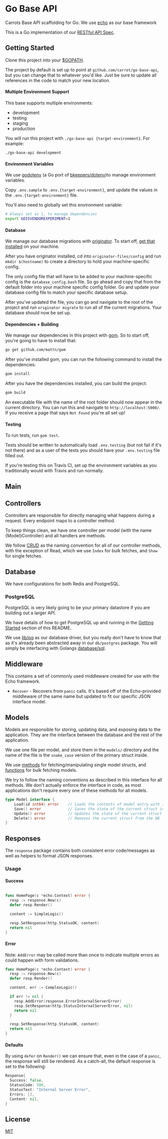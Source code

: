 # Go Base API

Carrots Base API scaffolding for Go.  We use [echo](https://github.com/labstack/echo) as our base framework

This is a Go implementation of our [RESTful API Spec](https://github.com/carrot/restful-api-spec).

## Getting Started

Clone this project into your [$GOPATH](https://golang.org/cmd/go/#hdr-GOPATH_environment_variable).

The project by default is set up to point at `github.com/carrot/go-base-api`, but you can change that to whatever you'd like.  Just be sure to update all references in the code to match your new location.

#### Multiple Environment Support

This base supports multiple environments:

- development
- testing
- staging
- production

You will run this project with `./go-base-api {target-environment}`.  For example:

```
./go-base-api development
```

#### Environment Variables

We use [godotenv](https://github.com/joho/godotenv) (a Go port of [bkeepers/dotenv](https://github.com/bkeepers/dotenv))to manage environment variables.

Copy `.env.sample` to `.env.{target-environment}`, and update the values in the `.env.{target-environment}` file.

You'll also need to globally set this environment variable:

```sh
# Always set as 1, to manage dependencies
export GO15VENDOREXPERIMENT=1
```

#### Database

We manage our database migrations with [originator](https://github.com/DigitalCitadel/originator).  To start off, [get that installed](https://github.com/DigitalCitadel/originator#installation) on your machine.

After you have originator installed, cd into `originator-files/config` and run `mkdir $(hostname)` to create a directory to hold your machine-specific config.

The only config file that will have to be added to your machine-specific config is the `database_config.bash` file.  So go ahead and copy that from the default folder into your machine specific config folder.  Go and update your database config file to match your specific database setup.

After you've updated the file, you can go and navigate to the root of the project and run `originator migrate` to run all of the current migrations.  Your database should now be set up.

#### Dependencies + Building

We manage our dependencies in this project with [gom](https://github.com/mattn/gom).  So to start off, you're going to have to install that:

```sh
go get github.com/mattn/gom
```

After you've installed gom, you can run the following command to install the dependencies:

```sh
gom install
```

After you have the dependencies installed, you can build the project:

```sh
gom build
```

An executable file with the name of the root folder should now appear in the current directory.  You can run this and navigate to `http://localhost:5000/`.  If you receive a page that says `Not Found` you're all set up!

#### Testing

To run tests, run `gom test`.

Tests should be written to automatically load `.env.testing` (but not fail if it's not there) and as a user of the tests you should have your `.env.testing` file filled out.

If you're testing this on Travis CI, set up the environment variables as you traditionally would with Travis and run normally.

## Main

## Controllers

Controllers are responsible for directly managing what happens during a request.  Every endpoint maps to a controller method.

To keep things clean, we have one controller per model (with the name {Model}Controller) and all handlers are methods.

We follow [CRUD](https://en.wikipedia.org/wiki/Create,_read,_update_and_delete) as the naming convention for all of our controller methods, with the exception of Read, which we use `Index` for bulk fetches, and `Show` for single fetches.

## Database

We have configurations for both Redis and PostgreSQL.

### PostgreSQL

PostgreSQL is very likely going to be your primary datastore if you are building out a larger API.

We have details of how to get PostgreSQL up and running in the [Getting Started](#getting-started) section of this README.

We use [lib/pq](https://github.com/lib/pq) as our database driver, but you really don't have to know that as it's already been abstracted away in our `db/postgres` package.  You will simply be interfacing with Golangs [database/sql](https://golang.org/pkg/database/sql/).

## Middleware

This contains a set of commonly used middleware created for use with the Echo framework.

- `Recover` - Recovers from `panic` calls. It's based off of the Echo-provided middleware of the same name but updated to fit our specific JSON interface model.

## Models

Models are responsible for storing, updating data, and exposing data to the application.  They are the interface between the database and the rest of the application.

We use one file per model, and store them in the `models/` directory and the name of the file is the `snake_case` version of the primary struct inside.

We use [methods](https://gobyexample.com/methods) for fetching/manipulating single model structs, and [functions](https://gobyexample.com/functions) for bulk fetching models.

We try to follow the naming conventions as described in this interface for all methods.  We don't actually enforce the interface in code, as most applications don't require every one of these methods for all models.

```go
type Model interface {
    Load(id int64) error    // Loads the contents of model entry with ID into current struct
    Save() error            // Saves the state of the current struct into the DB
    Update() error          // Updates the state of the current struct to the DB
    Delete() error          // Removes the current struct from the DB
}
```

## Responses

The `response` package contains both consistent error code/messages as well as helpers to format JSON responses.

### Usage

#### Success

```go

func HomePage(c *echo.Context) error {
  resp := response.New(c)
  defer resp.Render()

  content := SimpleLogic()

  resp.SetResponse(http.StatusOK, content)
  return nil
}
```

#### Error

Note: `AddError` may be called more than once to indicate multiple errors as could happen with form validations.

```go
func HomePage(c *echo.Context) error {
  resp := response.New(c)
  defer resp.Render()

  content, err := ComplexLogic()

  if err != nil {
    resp.AddError(response.ErrorInternalServerError)
    resp.SetResponse(http.StatusInternalServerError, nil)
    return nil
  }

  resp.SetResponse(http.StatusOK, content)
  return nil
}

```

#### Defaults

By using `defer` on `Render()` we can ensure that, even in the case of a `panic`, the response will still be rendered.
As a catch-all, the default response is set to the following:

```go
Response{
  Success: false,
  StatusCode: 500,
  StatusText: "Internal Server Error",
  Errors: [],
  Content: nil,
}
```

## License

[MIT](/LICENSE.md)
